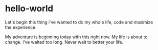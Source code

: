 # hello-world
Let's begin this thing I've wanted to do my whole life, code and maximize the experience.

My adventure is beginning today with this right now. My life is about to change. I've waited too long.
Never wait to better your life. 
